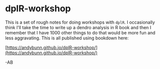 # dplR-workshop
This is a set of rough notes for doing workshops with `dplR`. I occasionally think I'll take the time to write up a dendro analysis in R book and then I remember that I have 1000 other things to do that would be more fun and less aggravating. This is all published using bookdown here:

[https://andybunn.github.io/dplR-workshop/](https://andybunn.github.io/dplR-workshop/)

-AB
